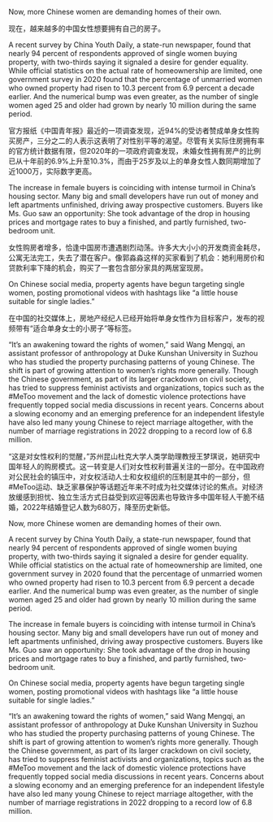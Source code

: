 Now, more Chinese women are demanding homes of their own.

 

现在，越来越多的中国女性想要拥有自己的房子。

 

A recent survey by China Youth Daily, a state-run newspaper, found that nearly 94 percent of respondents approved of single women buying property, with two-thirds saying it signaled a desire for gender equality. While official statistics on the actual rate of homeownership are limited, one government survey in 2020 found that the percentage of unmarried women who owned property had risen to 10.3 percent from 6.9 percent a decade earlier. And the numerical bump was even greater, as the number of single women aged 25 and older had grown by nearly 10 million during the same period.

 

官方报纸《中国青年报》最近的一项调查发现，近94%的受访者赞成单身女性购买房产，三分之二的人表示这表明了对性别平等的渴望。尽管有关实际住房拥有率的官方统计数据有限，但2020年的一项政府调查发现，未婚女性拥有房产的比例已从十年前的6.9%上升至10.3%，而由于25岁及以上的单身女性人数同期增加了近1000万，实际数字更高。

 

The increase in female buyers is coinciding with intense turmoil in China’s housing sector. Many big and small developers have run out of money and left apartments unfinished, driving away prospective customers. Buyers like Ms. Guo saw an opportunity: She took advantage of the drop in housing prices and mortgage rates to buy a finished, and partly furnished, two-bedroom unit.

 

女性购房者增多，恰逢中国房市遭遇剧烈动荡。许多大大小小的开发商资金耗尽，公寓无法完工，失去了潜在客户。像郭淼淼这样的买家看到了机会：她利用房价和贷款利率下降的机会，购买了一套包含部分家具的两居室现房。

 

On Chinese social media, property agents have begun targeting single women, posting promotional videos with hashtags like “a little house suitable for single ladies.”

 

在中国的社交媒体上，房地产经纪人已经开始将单身女性作为目标客户，发布的视频带有“适合单身女士的小房子”等标签。

 

“It’s an awakening toward the rights of women,” said Wang Mengqi, an assistant professor of anthropology at Duke Kunshan University in Suzhou who has studied the property purchasing patterns of young Chinese. The shift is part of growing attention to women’s rights more generally. Though the Chinese government, as part of its larger crackdown on civil society, has tried to suppress feminist activists and organizations, topics such as the #MeToo movement and the lack of domestic violence protections have frequently topped social media discussions in recent years. Concerns about a slowing economy and an emerging preference for an independent lifestyle have also led many young Chinese to reject marriage altogether, with the number of marriage registrations in 2022 dropping to a record low of 6.8 million.

 

“这是对女性权利的觉醒，”苏州昆山杜克大学人类学助理教授王梦琪说，她研究中国年轻人的购房模式。这一转变是人们对女性权利普遍关注的一部分。在中国政府对公民社会的镇压中，对女权活动人士和女权组织的压制是其中的一部分，但#MeToo运动、缺乏家暴保护等话题近年来不时成为社交媒体讨论的焦点。对经济放缓感到担忧、独立生活方式日益受到欢迎等因素也导致许多中国年轻人干脆不结婚，2022年结婚登记人数为680万，降至历史新低。

 

Now, more Chinese women are demanding homes of their own.

 

A recent survey by China Youth Daily, a state-run newspaper, found that nearly 94 percent of respondents approved of single women buying property, with two-thirds saying it signaled a desire for gender equality. While official statistics on the actual rate of homeownership are limited, one government survey in 2020 found that the percentage of unmarried women who owned property had risen to 10.3 percent from 6.9 percent a decade earlier. And the numerical bump was even greater, as the number of single women aged 25 and older had grown by nearly 10 million during the same period.

 

The increase in female buyers is coinciding with intense turmoil in China’s housing sector. Many big and small developers have run out of money and left apartments unfinished, driving away prospective customers. Buyers like Ms. Guo saw an opportunity: She took advantage of the drop in housing prices and mortgage rates to buy a finished, and partly furnished, two-bedroom unit.

 

On Chinese social media, property agents have begun targeting single women, posting promotional videos with hashtags like “a little house suitable for single ladies.”

 

“It’s an awakening toward the rights of women,” said Wang Mengqi, an assistant professor of anthropology at Duke Kunshan University in Suzhou who has studied the property purchasing patterns of young Chinese. The shift is part of growing attention to women’s rights more generally. Though the Chinese government, as part of its larger crackdown on civil society, has tried to suppress feminist activists and organizations, topics such as the #MeToo movement and the lack of domestic violence protections have frequently topped social media discussions in recent years. Concerns about a slowing economy and an emerging preference for an independent lifestyle have also led many young Chinese to reject marriage altogether, with the number of marriage registrations in 2022 dropping to a record low of 6.8 million.